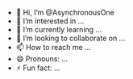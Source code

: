 - 👋 Hi, I’m @AsynchronousOne
- 👀 I’m interested in ...
- 🌱 I’m currently learning ...
- 💞️ I’m looking to collaborate on ...
- 📫 How to reach me ...
- 😄 Pronouns: ...
- ⚡ Fun fact: ...

<!---
AsynchronousOne/AsynchronousOne is a ✨ special ✨ repository because its `README.md` (this file) appears on your GitHub profile.
You can click the Preview link to take a look at your changes.
--->

